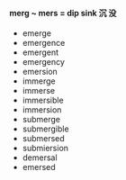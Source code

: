 #### merg ~ mers = dip sink 沉 没

- emerge
- emergence
- emergent
- emergency
- emersion
- immerge
- immerse
- immersible
- immersion
- submerge
- submergible
- submersed
- submiersion
- demersal
- emersed